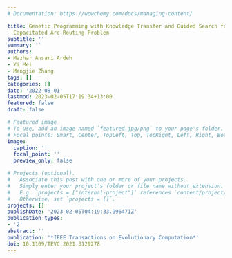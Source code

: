 ```yaml
---
# Documentation: https://wowchemy.com/docs/managing-content/

title: Genetic Programming with Knowledge Transfer and Guided Search for Uncertain
  Capacitated Arc Routing Problem
subtitle: ''
summary: ''
authors:
- Mazhar Ansari Ardeh
- Yi Mei
- Mengjie Zhang
tags: []
categories: []
date: '2022-08-01'
lastmod: 2023-02-05T17:19:34+13:00
featured: false
draft: false

# Featured image
# To use, add an image named `featured.jpg/png` to your page's folder.
# Focal points: Smart, Center, TopLeft, Top, TopRight, Left, Right, BottomLeft, Bottom, BottomRight.
image:
  caption: ''
  focal_point: ''
  preview_only: false

# Projects (optional).
#   Associate this post with one or more of your projects.
#   Simply enter your project's folder or file name without extension.
#   E.g. `projects = ["internal-project"]` references `content/project/deep-learning/index.md`.
#   Otherwise, set `projects = []`.
projects: []
publishDate: '2023-02-05T04:19:33.996471Z'
publication_types:
- '2'
abstract: ''
publication: '*IEEE Transactions on Evolutionary Computation*'
doi: 10.1109/TEVC.2021.3129278
---
```

